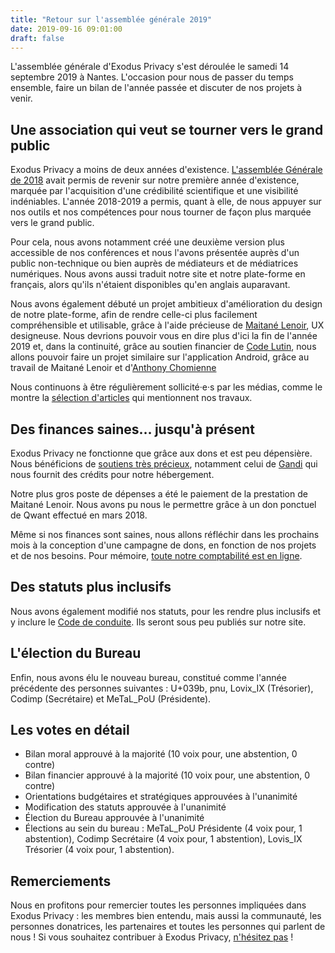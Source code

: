```yaml
---
title: "Retour sur l'assemblée générale 2019"
date: 2019-09-16 09:01:00
draft: false
---
```


L'assemblée générale d'Exodus Privacy s'est déroulée le samedi 14 septembre 2019 à Nantes. L'occasion pour nous de passer du temps ensemble, faire un bilan de l'année passée et discuter de nos projets à venir.

## Une association qui veut se tourner vers le grand public

Exodus Privacy a moins de deux années d'existence. [L'assemblée Générale de 2018](/fr/post/assemblee-generale2018/) avait permis de revenir sur notre première année d'existence, marquée par l'acquisition d'une crédibilité scientifique et une visibilité indéniables. L'année 2018-2019 a permis, quant à elle, de nous appuyer sur nos outils et nos compétences pour nous tourner de façon plus marquée vers le grand public.

Pour cela, nous avons notamment créé une deuxième version plus accessible de nos conférences et nous l'avons présentée auprès d'un public non-technique ou bien auprès de médiateurs et de médiatrices numériques. Nous avons aussi traduit notre site et notre plate-forme en français, alors qu'ils n'étaient disponibles qu'en anglais auparavant.

Nous avons également débuté un projet ambitieux d'amélioration du design de notre plate-forme, afin de rendre celle-ci plus facilement compréhensible et utilisable, grâce à l'aide précieuse de [Maitané Lenoir](https://www.maiwann.net/), UX designeuse. Nous devrions pouvoir vous en dire plus d'ici la fin de l'année 2019 et, dans la continuité, grâce au soutien financier de [Code Lutin](http://www.codelutin.com/), nous allons pouvoir faire un projet similaire sur l'application Android, grâce au travail de Maitané Lenoir et d'[Anthony Chomienne](https://mob-dev.fr)

Nous continuons à être régulièrement sollicité·e·s par les médias, comme le montre la [sélection d'articles](/fr/page/press/) qui mentionnent nos travaux.

## Des finances saines… jusqu'à présent

Exodus Privacy ne fonctionne que grâce aux dons et est peu dépensière. Nous bénéficions de [soutiens très précieux](fr/page/supporters/), notamment celui de [Gandi](https://gandi.net) qui nous fournit des crédits pour notre hébergement.

Notre plus gros poste de dépenses a été le paiement de la prestation de Maitané Lenoir. Nous avons pu nous le permettre grâce à un don ponctuel de Qwant effectué en mars 2018.

Même si nos finances sont saines, nous allons réfléchir dans les prochains mois à la conception d'une campagne de dons, en fonction de nos projets et de nos besoins.
Pour mémoire, [toute notre comptabilité est en ligne](/fr/post/comptabilite-2019/).

## Des statuts plus inclusifs

Nous avons également modifié nos statuts, pour les rendre plus inclusifs et y inclure le [Code de conduite](/fr/page/coc/). Ils seront sous peu publiés sur notre site.

## L'élection du Bureau

Enfin, nous avons élu le nouveau bureau, constitué comme l'année précédente des personnes suivantes : U+039b, pnu, Lovix_IX (Trésorier), Codimp (Secrétaire) et MeTaL_PoU (Présidente).

## Les votes en détail

* Bilan moral approuvé à la majorité (10 voix pour, une abstention, 0 contre)
* Bilan financier approuvé à la majorité (10 voix pour, une abstention, 0 contre)
* Orientations budgétaires et stratégiques approuvées à l'unanimité
* Modification des statuts approuvée à l'unanimité
* Élection du Bureau approuvée à l'unanimité
* Élections au sein du bureau : MeTaL_PoU Présidente (4 voix pour, 1 abstention), Codimp Secrétaire (4 voix pour, 1 abstention), Lovis_IX Trésorier (4 voix pour, 1 abstention).

## Remerciements

Nous en profitons pour remercier toutes les personnes impliquées dans Exodus Privacy : les membres bien entendu, mais aussi la communauté, les personnes donatrices, les partenaires et toutes les personnes qui parlent de nous ! Si vous souhaitez contribuer à Exodus Privacy, [n'hésitez pas](/fr/page/contribute/) !

